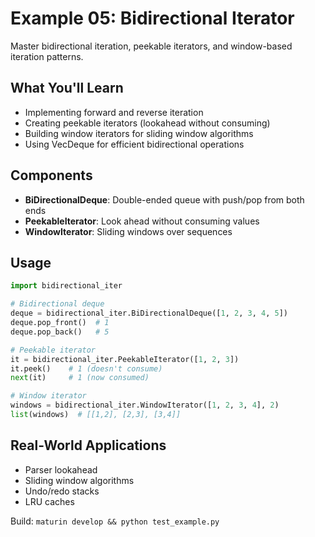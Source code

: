 # Example 05: Bidirectional Iterator

Master bidirectional iteration, peekable iterators, and window-based iteration patterns.

## What You'll Learn

- Implementing forward and reverse iteration
- Creating peekable iterators (lookahead without consuming)
- Building window iterators for sliding window algorithms
- Using VecDeque for efficient bidirectional operations

## Components

- **BiDirectionalDeque**: Double-ended queue with push/pop from both ends
- **PeekableIterator**: Look ahead without consuming values
- **WindowIterator**: Sliding windows over sequences

## Usage

```python
import bidirectional_iter

# Bidirectional deque
deque = bidirectional_iter.BiDirectionalDeque([1, 2, 3, 4, 5])
deque.pop_front()  # 1
deque.pop_back()   # 5

# Peekable iterator
it = bidirectional_iter.PeekableIterator([1, 2, 3])
it.peek()    # 1 (doesn't consume)
next(it)     # 1 (now consumed)

# Window iterator
windows = bidirectional_iter.WindowIterator([1, 2, 3, 4], 2)
list(windows)  # [[1,2], [2,3], [3,4]]
```

## Real-World Applications

- Parser lookahead
- Sliding window algorithms
- Undo/redo stacks
- LRU caches

Build: `maturin develop && python test_example.py`
